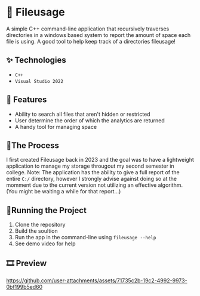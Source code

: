 # 💾 Fileusage


A simple C++ command-line application that recursively traverses directories in a windows based system to report the amount of
space each file is using. A good tool to help keep track of a directories fileusage!


## ✨ Technologies

- `C++`
- `Visual Studio 2022`

## 🚀 Features

- Ability to search all files that aren't hidden or restricted
- User determine the order of which the analytics are returned
- A handy tool for managing space

## 📍The Process

I first created Fileusage back in 2023 and the goal was to have a lightweight application to manage my storage througout my second semester in college.
Note: The application has the ability to give a full report of the entire `C:/` directory, however I strongly advise against doing so at the momment due to the current 
version not utilizing an effective algorithm. (You might be waiting a while for that report...)

## 🚦Running the Project

1. Clone the repository
2. Build the soultion
3. Run the app in the command-line using `fileusage --help`
4. See demo video for help

## 🎞️ Preview

https://github.com/user-attachments/assets/71735c2b-19c2-4992-9973-0bf199b5ed60

